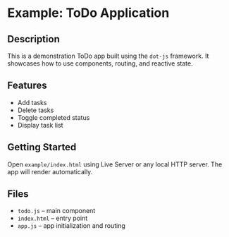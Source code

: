 # Example: ToDo Application

## Description

This is a demonstration ToDo app built using the `dot-js` framework. It showcases how to use components, routing, and reactive state.

## Features

- Add tasks
- Delete tasks
- Toggle completed status
- Display task list

## Getting Started

Open `example/index.html` using Live Server or any local HTTP server. The app will render automatically.

## Files

- `todo.js` – main component
- `index.html` – entry point
- `app.js` – app initialization and routing
